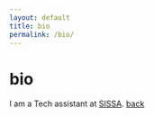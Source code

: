 ```yaml
---
layout: default
title: bio
permalink: /bio/
---
```


# bio

I am a Tech assistant at [SISSA](https://www.sissa.it/).
[back](/)